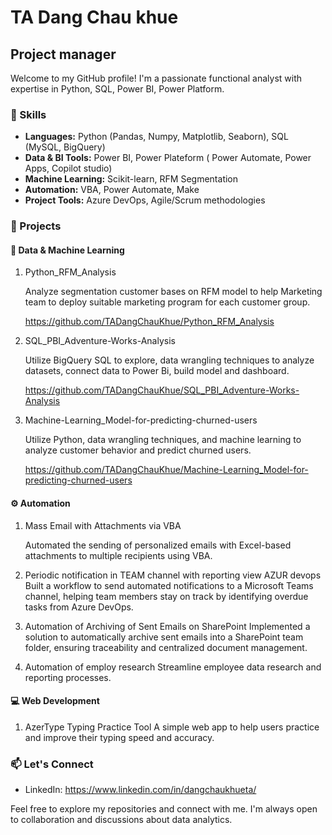 # TA Dang Chau khue

## Project manager

Welcome to my GitHub profile! I'm a passionate functional analyst with expertise in Python, SQL, Power BI, Power Platform.

### 🔧 Skills

- **Languages:** Python (Pandas, Numpy, Matplotlib, Seaborn), SQL (MySQL, BigQuery)
- **Data & BI Tools:** Power BI, Power Plateform ( Power Automate, Power Apps, Copilot studio)
- **Machine Learning:** Scikit-learn, RFM Segmentation
- **Automation:** VBA, Power Automate, Make
- **Project Tools:** Azure DevOps, Agile/Scrum methodologies

### 🚀 Projects

#### 🧠 Data & Machine Learning

1. Python_RFM_Analysis
   
   Analyze segmentation customer bases on RFM model to help Marketing team to deploy suitable marketing program for each customer group.
   
   https://github.com/TADangChauKhue/Python_RFM_Analysis
  

2. SQL_PBI_Adventure-Works-Analysis
   
   Utilize BigQuery SQL to explore, data wrangling techniques to analyze datasets, connect data to Power Bi, build model and dashboard.
   
   https://github.com/TADangChauKhue/SQL_PBI_Adventure-Works-Analysis
   
4. Machine-Learning_Model-for-predicting-churned-users
   
   Utilize Python, data wrangling techniques, and machine learning to analyze customer behavior and predict churned users.
   
   https://github.com/TADangChauKhue/Machine-Learning_Model-for-predicting-churned-users
   
#### ⚙️ Automation
1. Mass Email with Attachments via VBA
   
   Automated the sending of personalized emails with Excel-based attachments to multiple recipients using VBA.
   
2. Periodic notification in TEAM channel with reporting view AZUR devops
   Built a workflow to send automated notifications to a Microsoft Teams channel, helping team members stay on track by identifying overdue tasks from Azure DevOps.
   
4. Automation of Archiving of Sent Emails on SharePoint
    Implemented a solution to automatically archive sent emails into a SharePoint team folder, ensuring traceability and centralized document management.
   
6. Automation of employ research
   Streamline employee data research and reporting processes.
   
#### 💻 Web Development

1. AzerType Typing Practice Tool
   A simple web app to help users practice and improve their typing speed and accuracy.
   

### 📫 Let's Connect

- LinkedIn: https://www.linkedin.com/in/dangchaukhueta/


Feel free to explore my repositories and connect with me. I'm always open to collaboration and discussions about data analytics.



